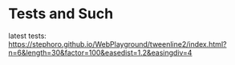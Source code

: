 # Tests and Such

latest tests: https://stephoro.github.io/WebPlayground/tweenline2/index.html?n=6&length=30&factor=100&easedist=1.2&easingdiv=4